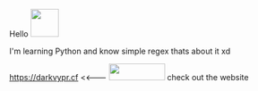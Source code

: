 Hello  <img src="https://i.imgur.com/4suuDhK.gif" 
     width="50" 
     height="50" />

I'm learning Python and know simple regex thats about it xd

https://darkvypr.cf <<--- <img src="https://i.imgur.com/2yKnDla.png" 
     width="100" 
     height="30" />  check out the website

